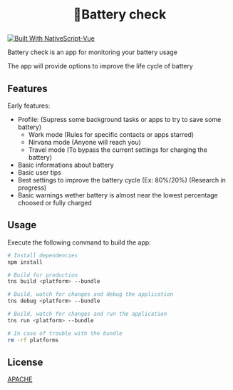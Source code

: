 # <p align="center">:battery:Battery check</p>

[![Built With NativeScript-Vue](https://img.shields.io/badge/built_with-nativescript--vue-42B883.svg)](https://nativescript-vue.org/#/)

<p>Battery check is an app for monitoring your battery usage</p>

<p>The app will provide options to improve the life cycle of battery<p>

## Features

Early features:

- Profile: (Supress some background tasks or apps to try to save some battery)
  - Work mode (Rules for specific contacts or apps starred)
  - Nirvana mode (Anyone will reach you)
  - Travel mode (To bypass the current settings for charging the battery)
- Basic informations about battery
- Basic user tips
- Best settings to improve the battery cycle (Ex: 80%/20%) (Research in progress)
- Basic warnings wether battery is almost near the lowest percentage choosed or fully charged

## Usage

Execute the following command to build the app:

```bash
# Install dependencies
npm install

# Build for production
tns build <platform> --bundle

# Build, watch for changes and debug the application
tns debug <platform> --bundle

# Build, watch for changes and run the application
tns run <platform> --bundle

# In case of trouble with the bundle
rm -rf platforms
```

## License

[APACHE](https://github.com/Nn0Team/Battery-check/blob/master/LICENSE)
